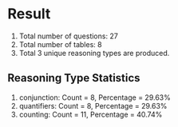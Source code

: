 # Result<br/>
1. Total number of questions: 27<br/>
2. Total number of tables: 8<br/>
3. Total 3 unique reasoning types are produced.<br/>
## **Reasoning Type Statistics**<br/>
1. conjunction: Count = 8, Percentage = 29.63%<br/>
2. quantifiers: Count = 8, Percentage = 29.63%<br/>
3. counting: Count = 11, Percentage = 40.74%<br/>
